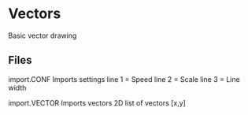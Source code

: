 # Vectors
 Basic vector drawing

## Files
 import.CONF
 Imports settings
 line 1 = Speed
 line 2 = Scale
 line 3 = Line width

 import.VECTOR
 Imports vectors
 2D list of vectors
 [x,y]